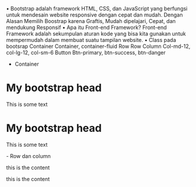 •	Bootstrap adalah framework HTML, CSS, dan JavaScript yang berfungsi untuk mendesain website responsive dengan cepat dan mudah. Dengan Alasan Memilih Boostrap karena Graftis, Mudah dipelajari, Cepat, dan mendukung Responsif
•	Apa itu Front-end Framework?
Front-end Framework adalah sekumpulan aturan kode yang bisa kita gunakan untuk mempermudah dalam membuat suatu tampilan website.
•	Class pada bootsrap 
Container	Container, container-fluid
Row	Row
Column	Col-md-12, col-lg-12, col-sm-6
Button	Btn-primary, btn-success, btn-danger
-	Container
<div class="container">
<h1> My bootstrap head </h1>
<p> This is some text </p>
</div>
<div class="container-fluid">
<h1> My bootstrap head </h1>
<p> This is some text</p>
</div>
-	Row dan column
<div class="container">
  <div class="row">
     <div class="col-md-6">
           <p> this is the content </p>
  </div>
  <div class="col-md-6">
          <p> this is the content </p>
      </div>
   </div>
</div>
